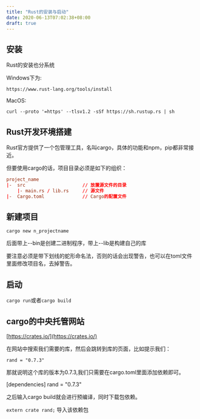 ```yaml
---
title: "Rust的安装与启动"
date: 2020-06-13T07:02:38+08:00
draft: true
---
```


## 安装

Rust的安装也分系统

Windows下为:

`https://www.rust-lang.org/tools/install`

MacOS:

`curl --proto '=https' --tlsv1.2 -sSf https://sh.rustup.rs | sh`

## Rust开发环境搭建

Rust官方提供了一个包管理工具，名叫cargo，具体的功能和npm，pip都非常接近。

但要使用cargo的话，项目目录必须是如下的组织：

```toml
project_name
|-  src                     // 放置源文件的目录
    |- main.rs / lib.rs     // 源文件
|-  Cargo.toml              // Cargo的配置文件
```

## 新建项目

`cargo new n_projectname `

后面带上--bin是创建二进制程序，带上--lib是构建自己的库

要注意必须是带下划线的蛇形命名法，否则的话会出现警告，也可以在toml文件里面修改项目名，去掉警告。

## 启动

`cargo run`或者`cargo build`

## cargo的中央托管网站

[https://crates.io/](https://crates.io/)

在网站中搜索我们需要的库，然后会跳转到库的页面，比如提示我们：

`rand = "0.7.3"`

那就说明这个库的版本为0.7.3,我们只需要在cargo.toml里面添加依赖即可。

[dependencies]
rand = "0.7.3"

之后输入cargo build就会进行预编译，同时下载包依赖。

`extern crate rand;` 导入该依赖包


